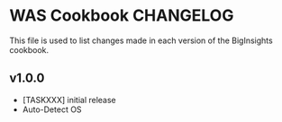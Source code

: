 WAS Cookbook CHANGELOG
=============================
This file is used to list changes made in each version of the BigInsights cookbook.


v1.0.0
------
- [TASKXXX] initial release
- Auto-Detect OS
